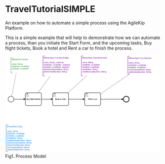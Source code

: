 # TravelTutorialSIMPLE

An example on how to automate a simple process using the AgileKip Platform.

This is a simple example that will help to demonstrate how we can automate a process, than you initiate the Start Form, and the upcoming tasks, Buy flight tickets, Book a hotel and Rent a car to finish the process.

![Model](/MODELS/travel-SIMPLE/travel_SIMPLE.png)
Fig1. Process Model
